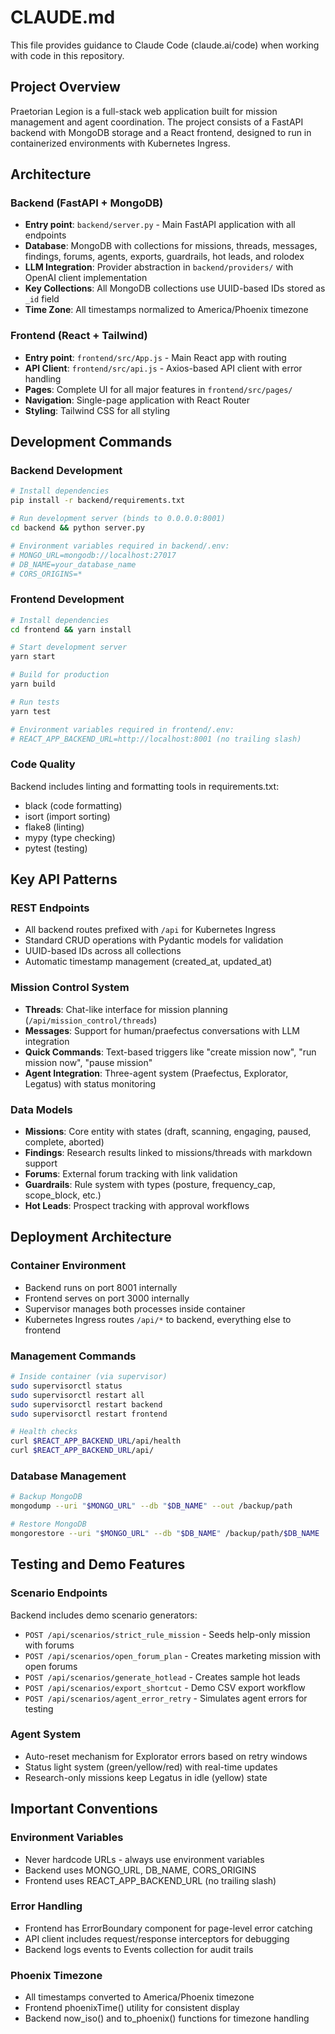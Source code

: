 # CLAUDE.md

This file provides guidance to Claude Code (claude.ai/code) when working with code in this repository.

## Project Overview

Praetorian Legion is a full-stack web application built for mission management and agent coordination. The project consists of a FastAPI backend with MongoDB storage and a React frontend, designed to run in containerized environments with Kubernetes Ingress.

## Architecture

### Backend (FastAPI + MongoDB)
- **Entry point**: `backend/server.py` - Main FastAPI application with all endpoints
- **Database**: MongoDB with collections for missions, threads, messages, findings, forums, agents, exports, guardrails, hot leads, and rolodex
- **LLM Integration**: Provider abstraction in `backend/providers/` with OpenAI client implementation
- **Key Collections**: All MongoDB collections use UUID-based IDs stored as `_id` field
- **Time Zone**: All timestamps normalized to America/Phoenix timezone

### Frontend (React + Tailwind)
- **Entry point**: `frontend/src/App.js` - Main React app with routing
- **API Client**: `frontend/src/api.js` - Axios-based API client with error handling
- **Pages**: Complete UI for all major features in `frontend/src/pages/`
- **Navigation**: Single-page application with React Router
- **Styling**: Tailwind CSS for all styling

## Development Commands

### Backend Development
```bash
# Install dependencies
pip install -r backend/requirements.txt

# Run development server (binds to 0.0.0.0:8001)
cd backend && python server.py

# Environment variables required in backend/.env:
# MONGO_URL=mongodb://localhost:27017
# DB_NAME=your_database_name  
# CORS_ORIGINS=*
```

### Frontend Development
```bash
# Install dependencies
cd frontend && yarn install

# Start development server
yarn start

# Build for production  
yarn build

# Run tests
yarn test

# Environment variables required in frontend/.env:
# REACT_APP_BACKEND_URL=http://localhost:8001 (no trailing slash)
```

### Code Quality
Backend includes linting and formatting tools in requirements.txt:
- black (code formatting)
- isort (import sorting)  
- flake8 (linting)
- mypy (type checking)
- pytest (testing)

## Key API Patterns

### REST Endpoints
- All backend routes prefixed with `/api` for Kubernetes Ingress
- Standard CRUD operations with Pydantic models for validation
- UUID-based IDs across all collections
- Automatic timestamp management (created_at, updated_at)

### Mission Control System
- **Threads**: Chat-like interface for mission planning (`/api/mission_control/threads`)
- **Messages**: Support for human/praefectus conversations with LLM integration
- **Quick Commands**: Text-based triggers like "create mission now", "run mission now", "pause mission"
- **Agent Integration**: Three-agent system (Praefectus, Explorator, Legatus) with status monitoring

### Data Models
- **Missions**: Core entity with states (draft, scanning, engaging, paused, complete, aborted)
- **Findings**: Research results linked to missions/threads with markdown support
- **Forums**: External forum tracking with link validation
- **Guardrails**: Rule system with types (posture, frequency_cap, scope_block, etc.)
- **Hot Leads**: Prospect tracking with approval workflows

## Deployment Architecture

### Container Environment
- Backend runs on port 8001 internally
- Frontend serves on port 3000 internally  
- Supervisor manages both processes inside container
- Kubernetes Ingress routes `/api/*` to backend, everything else to frontend

### Management Commands
```bash
# Inside container (via supervisor)
sudo supervisorctl status
sudo supervisorctl restart all
sudo supervisorctl restart backend
sudo supervisorctl restart frontend

# Health checks
curl $REACT_APP_BACKEND_URL/api/health
curl $REACT_APP_BACKEND_URL/api/
```

### Database Management
```bash
# Backup MongoDB
mongodump --uri "$MONGO_URL" --db "$DB_NAME" --out /backup/path

# Restore MongoDB  
mongorestore --uri "$MONGO_URL" --db "$DB_NAME" /backup/path/$DB_NAME
```

## Testing and Demo Features

### Scenario Endpoints
Backend includes demo scenario generators:
- `POST /api/scenarios/strict_rule_mission` - Seeds help-only mission with forums
- `POST /api/scenarios/open_forum_plan` - Creates marketing mission with open forums  
- `POST /api/scenarios/generate_hotlead` - Creates sample hot leads
- `POST /api/scenarios/export_shortcut` - Demo CSV export workflow
- `POST /api/scenarios/agent_error_retry` - Simulates agent errors for testing

### Agent System
- Auto-reset mechanism for Explorator errors based on retry windows
- Status light system (green/yellow/red) with real-time updates
- Research-only missions keep Legatus in idle (yellow) state

## Important Conventions

### Environment Variables
- Never hardcode URLs - always use environment variables
- Backend uses MONGO_URL, DB_NAME, CORS_ORIGINS
- Frontend uses REACT_APP_BACKEND_URL (no trailing slash)

### Error Handling
- Frontend has ErrorBoundary component for page-level error catching
- API client includes request/response interceptors for debugging
- Backend logs events to Events collection for audit trails

### Phoenix Timezone
- All timestamps converted to America/Phoenix timezone
- Frontend phoenixTime() utility for consistent display
- Backend now_iso() and to_phoenix() functions for timezone handling